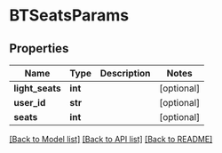 # BTSeatsParams

## Properties
Name | Type | Description | Notes
------------ | ------------- | ------------- | -------------
**light_seats** | **int** |  | [optional] 
**user_id** | **str** |  | [optional] 
**seats** | **int** |  | [optional] 

[[Back to Model list]](../README.md#documentation-for-models) [[Back to API list]](../README.md#documentation-for-api-endpoints) [[Back to README]](../README.md)


